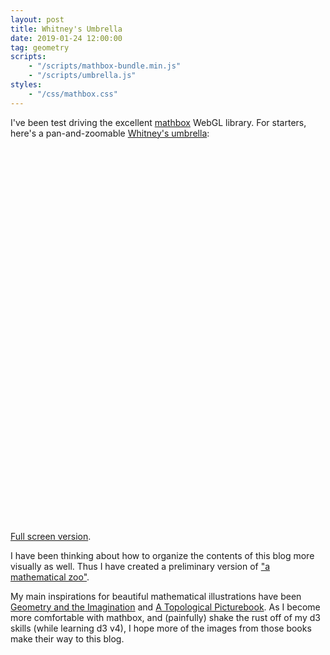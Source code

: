```yaml
---
layout: post
title: Whitney's Umbrella
date: 2019-01-24 12:00:00
tag: geometry
scripts:
    - "/scripts/mathbox-bundle.min.js"
    - "/scripts/umbrella.js"
styles:
    - "/css/mathbox.css"
---
```


I've been test driving the excellent [mathbox](https://github.com/unconed/mathbox/) WebGL library. For starters, here's a pan-and-zoomable [Whitney's umbrella](https://en.wikipedia.org/wiki/Whitney_umbrella):

<div id="umbrella" style="width:600px;height:600px;margin-right:auto"></div>

[Full screen version](/html/umbrella). 

I have been thinking about how to organize the contents of this blog more visually as well. Thus I have created a preliminary version of ["a mathematical zoo"](/html/gallery).

My main inspirations for beautiful mathematical illustrations have been [Geometry and the Imagination](https://www.maa.org/press/maa-reviews/geometry-and-the-imagination) and [A Topological Picturebook](https://www.springer.com/us/book/9780387345420). As I become more comfortable with mathbox, and (painfully) shake the rust off of my d3 skills (while learning d3 v4), I hope more of the images from those books make their way to this blog.
